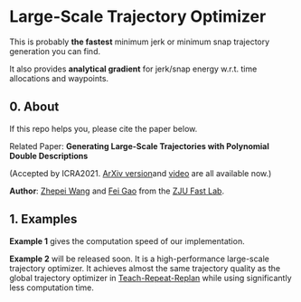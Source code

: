 # Large-Scale Trajectory Optimizer
This is probably __the fastest__ minimum jerk or minimum snap trajectory generation you can find.

It also provides __analytical gradient__ for jerk/snap energy w.r.t. time allocations and waypoints.

## 0. About
If this repo helps you, please cite the paper below.

Related Paper: __Generating Large-Scale Trajectories with Polynomial Double Descriptions__

(Accepted by ICRA2021. [ArXiv version](https://arxiv.org/abs/2011.02662v2)and [video](https://zhepeiwang.github.io/pubs/icra_2021_sub_largescale.mp4) are all available now.)

__Author__: [Zhepei Wang](https://zhepeiwang.github.io/) and [Fei Gao](https://ustfei.com/) from the [ZJU Fast Lab](http://zju-fast.com/).

## 1. Examples

__Example 1__ gives the computation speed of our implementation.

__Example 2__ will be released soon. It is a high-performance large-scale trajectory optimizer. It achieves almost the same trajectory quality as the global trajectory optimizer in [Teach-Repeat-Replan](https://github.com/HKUST-Aerial-Robotics/Teach-Repeat-Replan) while using significantly less computation time.
